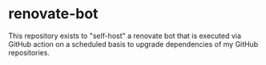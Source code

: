 # renovate-bot

This repository exists to "self-host" a renovate bot that is executed via GitHub action on a scheduled basis to upgrade dependencies of my GitHub repositories.
